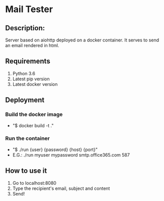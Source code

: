 # Mail Tester

## Description:
Server based on aiohttp deployed on a docker container.
It serves to send an email rendered in html.

## Requirements
  1. Python 3.6
  2. Latest pip version
  3. Latest docker version

## Deployment
### Build the docker image
  - "$ docker build -t <tagname> ."

### Run the container
  - "$ ./run {user} {password} {host} {port}"
  - E.G.: ./run myuser mypassword smtp.office365.com 587 

## How to use it
  1. Go to localhost:8080
  2. Type the recipient's email, subject and content
  3. Send!
